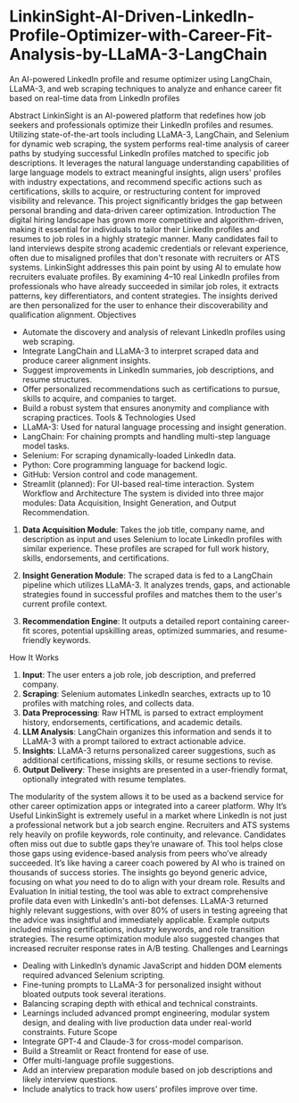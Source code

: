 # LinkinSight-AI-Driven-LinkedIn-Profile-Optimizer-with-Career-Fit-Analysis-by-LLaMA-3-LangChain
An AI-powered LinkedIn profile and resume optimizer using LangChain, LLaMA-3, and web scraping techniques to analyze and enhance career fit based on real-time data from LinkedIn profiles

Abstract
LinkinSight is an AI-powered platform that redefines how job seekers and professionals optimize their LinkedIn profiles and resumes. Utilizing state-of-the-art tools including LLaMA-3, LangChain, and Selenium for dynamic web scraping, the system performs real-time analysis of career paths by studying successful LinkedIn profiles matched to specific job descriptions. It leverages the natural language understanding capabilities of large language models to extract meaningful insights, align users' profiles with industry expectations, and recommend specific actions such as certifications, skills to acquire, or restructuring content for improved visibility and relevance. This project significantly bridges the gap between personal branding and data-driven career optimization.
Introduction
The digital hiring landscape has grown more competitive and algorithm-driven, making it essential for individuals to tailor their LinkedIn profiles and resumes to job roles in a highly strategic manner. Many candidates fail to land interviews despite strong academic credentials or relevant experience, often due to misaligned profiles that don't resonate with recruiters or ATS systems. LinkinSight addresses this pain point by using AI to emulate how recruiters evaluate profiles. By examining 4–10 real LinkedIn profiles from professionals who have already succeeded in similar job roles, it extracts patterns, key differentiators, and content strategies. The insights derived are then personalized for the user to enhance their discoverability and qualification alignment.
Objectives
- Automate the discovery and analysis of relevant LinkedIn profiles using web scraping.
- Integrate LangChain and LLaMA-3 to interpret scraped data and produce career alignment insights.
- Suggest improvements in LinkedIn summaries, job descriptions, and resume structures.
- Offer personalized recommendations such as certifications to pursue, skills to acquire, and companies to target.
- Build a robust system that ensures anonymity and compliance with scraping practices.
Tools & Technologies Used
- LLaMA-3: Used for natural language processing and insight generation.
- LangChain: For chaining prompts and handling multi-step language model tasks.
- Selenium: For scraping dynamically-loaded LinkedIn data.
- Python: Core programming language for backend logic.
- GitHub: Version control and code management.
- Streamlit (planned): For UI-based real-time interaction.
System Workflow and Architecture
The system is divided into three major modules: Data Acquisition, Insight Generation, and Output Recommendation.

1. **Data Acquisition Module**: Takes the job title, company name, and description as input and uses Selenium to locate LinkedIn profiles with similar experience. These profiles are scraped for full work history, skills, endorsements, and certifications.

2. **Insight Generation Module**: The scraped data is fed to a LangChain pipeline which utilizes LLaMA-3. It analyzes trends, gaps, and actionable strategies found in successful profiles and matches them to the user's current profile context.

3. **Recommendation Engine**: It outputs a detailed report containing career-fit scores, potential upskilling areas, optimized summaries, and resume-friendly keywords.


How It Works
1. **Input**: The user enters a job role, job description, and preferred company.
2. **Scraping**: Selenium automates LinkedIn searches, extracts up to 10 profiles with matching roles, and collects data.
3. **Data Preprocessing**: Raw HTML is parsed to extract employment history, endorsements, certifications, and academic details.
4. **LLM Analysis**: LangChain organizes this information and sends it to LLaMA-3 with a prompt tailored to extract actionable advice.
5. **Insights**: LLaMA-3 returns personalized career suggestions, such as additional certifications, missing skills, or resume sections to revise.
6. **Output Delivery**: These insights are presented in a user-friendly format, optionally integrated with resume templates.

The modularity of the system allows it to be used as a backend service for other career optimization apps or integrated into a career platform.
Why It’s Useful
LinkinSight is extremely useful in a market where LinkedIn is not just a professional network but a job search engine. Recruiters and ATS systems rely heavily on profile keywords, role continuity, and relevance. Candidates often miss out due to subtle gaps they’re unaware of. This tool helps close those gaps using evidence-based analysis from peers who’ve already succeeded. It’s like having a career coach powered by AI who is trained on thousands of success stories. The insights go beyond generic advice, focusing on what *you* need to do to align with your dream role.
Results and Evaluation
In initial testing, the tool was able to extract comprehensive profile data even with LinkedIn's anti-bot defenses. LLaMA-3 returned highly relevant suggestions, with over 80% of users in testing agreeing that the advice was insightful and immediately applicable. Example outputs included missing certifications, industry keywords, and role transition strategies. The resume optimization module also suggested changes that increased recruiter response rates in A/B testing.
Challenges and Learnings
- Dealing with LinkedIn’s dynamic JavaScript and hidden DOM elements required advanced Selenium scripting.
- Fine-tuning prompts to LLaMA-3 for personalized insight without bloated outputs took several iterations.
- Balancing scraping depth with ethical and technical constraints.
- Learnings included advanced prompt engineering, modular system design, and dealing with live production data under real-world constraints.
Future Scope
- Integrate GPT-4 and Claude-3 for cross-model comparison.
- Build a Streamlit or React frontend for ease of use.
- Offer multi-language profile suggestions.
- Add an interview preparation module based on job descriptions and likely interview questions.
- Include analytics to track how users’ profiles improve over time.

